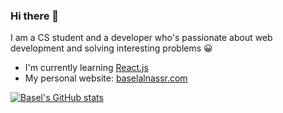 ### Hi there 👋

I am a CS student and a developer who's passionate about web development and solving interesting problems 😀

- I'm currently learning [React.js](https://reactjs.org/)
- My personal website: [baselalnassr.com](https://www.baselalnassr.com/)

[![Basel's GitHub stats](https://github-readme-stats.vercel.app/api?username=mrbasel)](https://github.com/anuraghazra/github-readme-stats)
